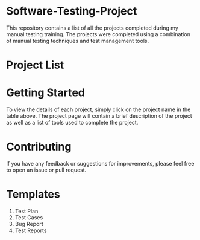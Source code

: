 # Software-Testing-Project
This repository contains a list of all the projects completed during my manual testing training. The projects were completed using a combination of manual testing techniques and test management tools.
# Project List
# Getting Started
To view the details of each project, simply click on the project name in the table above. The project page will contain a brief description of the project as well as a list of tools used to complete the project.
# Contributing
If you have any feedback or suggestions for improvements, please feel free to open an issue or pull request.
# Templates
1. Test Plan
2. Test Cases
3. Bug Report
4. Test Reports
